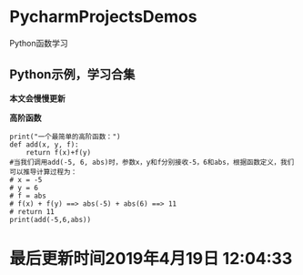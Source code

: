 # PycharmProjectsDemos
Python函数学习
## Python示例，学习合集

**本文会慢慢更新**

**高阶函数**
```
print("一个最简单的高阶函数：")
def add(x, y, f):
    return f(x)+f(y)
#当我们调用add(-5, 6, abs)时，参数x，y和f分别接收-5，6和abs，根据函数定义，我们可以推导计算过程为：
# x = -5
# y = 6
# f = abs
# f(x) + f(y) ==> abs(-5) + abs(6) ==> 11
# return 11
print(add(-5,6,abs))
```
# 最后更新时间2019年4月19日 12:04:33
